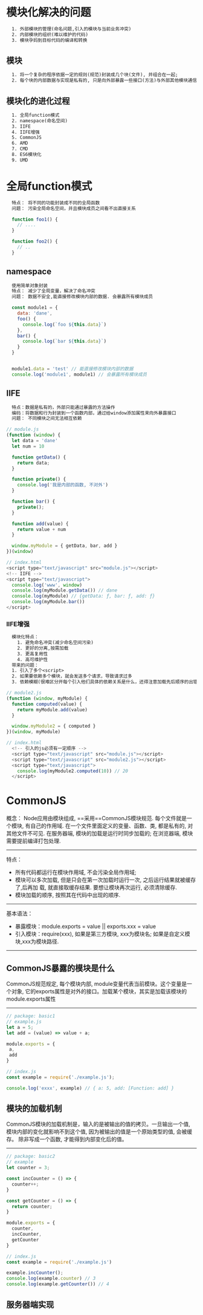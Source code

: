 # 模块化解决的问题
```txt
  1. 外部模块的管理(命名问题,引入的模块与当前业务冲突)
  2. 内部模块的组织(难以维护的代码)
  3. 模块孕妈到目标代码的编译和转换
```

## 模块
```txt
  1. 将一个复杂的程序依据一定的规则(规范)封装成几个块(文件), 并组合在一起;
  2. 每个块的内部数据与实现是私有的, 只是向外部暴露一些接口(方法)与外部其他模块通信;
```

## 模块化的进化过程
```txt
  1. 全局function模式
  2. namespace(命名空间)
  3. IIFE
  4. IIFE增强
  5. CommonJS
  6. AMD
  7. CMD
  8. ES6模块化
  9. UMD
```

# 全局function模式
```txt
  特点： 将不同的功能封装成不同的全局函数
  问题： 污染全局命名空间，并且模块成员之间看不出直接关系
```

```js
  function foo1() {
    // ....
  }

  function foo2() {
    // ..
  }
```

## namespace
```txt
  使用简单对象封装
  特点： 减少了全局变量，解决了命名冲突
  问题： 数据不安全,能直接修改模块内部的数据. 会暴露所有模块成员
```
```js
  const module1 = {
    data: 'dane',
    foo() {
      console.log(`foo ${this.data}`)
    },
    bar() {
      console.log(`bar ${this.data}`)
    }
  }


  module1.data = 'test' // 能直接修改模块内部的数据
  console.log('module1', module1) // 会暴露所有模块成员
```

## IIFE
```txt
  特点：数据是私有的，外部只能通过暴露的方法操作
  编码：将数据和行为封装到一个函数内部，通过给window添加属性来向外暴露接口
  问题： 不同模块之间无法相互依赖
```

```js
// module.js
(function (window) {
  let data = 'dane'
  let num = 10

  function getData() {
    return data;
  }

  function private() {
    console.log('我是内部的函数, 不对外')
  }

  function bar() {
    private();
  }

  function add(value) {
    return value + num
  }

  window.myModule = { getData, bar, add }
})(window)

// index.html
<script type="text/javascript" src="module.js"></script>
<!-- IIFE -->
<script type="text/javascript">
  console.log('www', window)
  console.log(myModule.getData()) // dane
  console.log(myModule) // {getData: ƒ, bar: ƒ, add: ƒ}
  console.log(myModule.bar())
</script>
```

### IIFE增强
```txt
  模块化特点：
    1. 避免命名冲突(减少命名空间污染)
    2. 更好的分离,按需加载
    3. 更高复用性
    4. 高可维护性
  带来的问题： 
  1. 引入了多个<script>
  2. 如果要依赖多个模块，就会发送多个请求，导致请求过多
  3. 依赖模糊(很难区分开每个引入他们具体的依赖关系是什么，还得注意加载先后顺序的出错)
```

```js
// module2.js
(function (window, myModule) {
  function computed(value) {
    return myModule.add(value)
  }

  window.myModule2 = { computed }
})(window, myModule)

// index.html
  <!-- 引入的js必须有一定顺序 -->
  <script type="text/javascript" src="module.js"></script>
  <script type="text/javascript" src="module2.js"></script>
  <script type="text/javascript">
    console.log(myModule2.computed(10)) // 20
  </script>
```

# CommonJS
  概念：
    Node应用由模块组成, ==采用==CommonJS模块规范. 每个文件就是一个模块, 有自己的作用域. 在一个文件里面定义的变量、函数、类, 都是私有的, 对其他文件不可见. 在服务器端, 模块的加载是运行时同步加载的; 在浏览器端, 模块需要提前编译打包处理.
  ***
  特点：
  - 所有代码都运行在模块作用域, 不会污染全局作用域;
  - 模块可以多次加载, 但是只会在第一次加载时运行一次, 之后运行结果就被缓存了,后再加 载, 就直接取缓存结果. 要想让模块再次运行, 必须清除缓存.
  - 模块加载的顺序, 按照其在代码中出现的顺序.
  ***
  基本语法：
  - 暴露模块：module.exports = value || exports.xxx = value
  - 引入模块：require(xxx), 如果是第三方模块, xxx为模块名; 如果是自定义模块,xxx为模块路径.
  ***

## CommonJS暴露的模块是什么
  CommonJS规范规定, 每个模块内部, module变量代表当前模块。这个变量是一个对象, 它的exports属性是对外的接口。加载某个模块，其实是加载该模块的module.exports属性
***
 ```js
// package: basic1
// example.js
let a = 5;
let add = (value) => value + a;

module.exports = {
  a,
  add
}

// index.js
const example = require('./example.js');

console.log('exxx', example) // { a: 5, add: [Function: add] }
```

## 模块的加载机制

CommonJS模块的加载机制是，输入的是被输出的值的拷贝。一旦输出一个值, 模块内部的变化就影响不到这个值, 因为被输出的值是一个原始类型的值, 会被缓存。 除非写成一个函数, 才能得到内部变化后的值。
***
```js
// package: basic2
// example
let counter = 3;

const incCounter = () => {
  counter++;
}

const getCounter = () => {
  return counter;
}

module.exports = {
  counter,
  incCounter,
  getCounter
}

// index.js
const example = require('./example.js')

example.incCounter();
console.log(example.counter) // 3
console.log(example.getCounter()) // 4
```

## 服务器端实现


